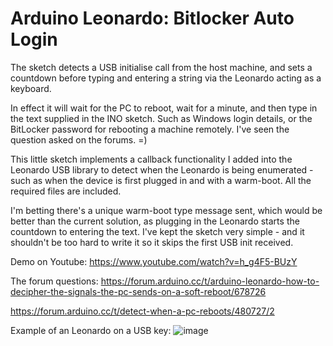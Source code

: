 # Arduino Leonardo: Bitlocker Auto Login
The sketch detects a USB initialise call from the host machine, and sets a countdown before typing and entering a string via the Leonardo acting as a keyboard.

In effect it will wait for the PC to reboot, wait for a minute, and then type in the text supplied in the INO sketch. Such as Windows login details, or the BitLocker password for rebooting a machine remotely. I've seen the question asked on the forums. =) 

This little sketch implements a callback functionality I added into the Leonardo USB library to detect when the Leonardo is being enumerated - such as when the device is first plugged in and with a warm-boot. All the required files are included.

I'm betting there's a unique warm-boot type message sent, which would be better than the current solution, as plugging in the Leonardo starts the countdown to entering the text.
I've kept the sketch very simple - and it shouldn't be too hard to write it so it skips the first USB init received.

Demo on Youtube:
https://www.youtube.com/watch?v=h_g4F5-BUzY

The forum questions:
https://forum.arduino.cc/t/arduino-leonardo-how-to-decipher-the-signals-the-pc-sends-on-a-soft-reboot/678726

https://forum.arduino.cc/t/detect-when-a-pc-reboots/480727/2


Example of an Leonardo on a USB key:
![image](https://user-images.githubusercontent.com/1586332/172832360-74f80115-60de-4ee8-848b-02f241951935.png)
